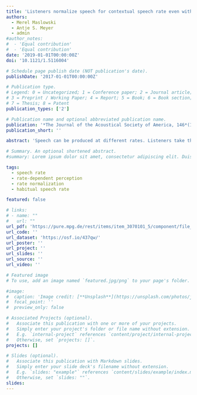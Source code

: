 ```yaml
---
title: 'Listeners normalize speech for contextual speech rate even without an explicit recognition task'
authors:
  - Merel Maslowski
  - Antje S. Meyer
  - admin
#author_notes:
#  - 'Equal contribution'
#  - 'Equal contribution'
date: '2019-01-01T00:00:00Z'
doi: '10.1121/1.5116004'

# Schedule page publish date (NOT publication's date).
publishDate: '2017-01-01T00:00:00Z'

# Publication type.
# Legend: 0 = Uncategorized; 1 = Conference paper; 2 = Journal article;
# 3 = Preprint / Working Paper; 4 = Report; 5 = Book; 6 = Book section;
# 7 = Thesis; 8 = Patent
publication_types: ['2']

# Publication name and optional abbreviated publication name.
publication: '*The Journal of the Acoustical Society of America, 146*(1), 179-188 , doi:10.1121/1.5116004'
publication_short: ''

abstract: 'Speech can be produced at different rates. Listeners take this rate variation into account by normalizing vowel duration for contextual speech rate: An ambiguous Dutch word /m?t/ is perceived as short /mAt/ when embedded in a slow context, but long /ma:t/ in a fast context. While some have argued that this rate normalization involves low-level automatic perceptual processing, there is also evidence that it arises at higher-level cognitive processing stages, such as decision making. Prior research on rate-dependent speech perception has only used explicit recognition tasks to investigate the phenomenon, involving both perceptual processing and decision making. This study tested whether speech rate normalization can be observed without explicit decision making, using a crossmodal repetition priming paradigm. Results show that a fast precursor sentence makes an embedded ambiguous prime (/m?t/) sound (implicitly) more /a:/-like, facilitating lexical access to the long target word “maat” in a (explicit) lexical decision task. This result suggests that rate normalization is automatic, taking place even in the absence of an explicit recognition task. Thus, rate normalization is placed within the realm of everyday spoken conversation, where explicit categorization of ambiguous sounds is rare.'

# Summary. An optional shortened abstract.
#summary: Lorem ipsum dolor sit amet, consectetur adipiscing elit. Duis posuere tellus ac convallis placerat. Proin tincidunt magna sed ex sollicitudin condimentum.

tags: 
  - speech rate
  - rate-dependent perception
  - rate normalization
  - habitual speech rate 

featured: false

# links:
# - name: ""
#   url: ""
url_pdf: 'https://pure.mpg.de/rest/items/item_3070101_5/component/file_3138720/content'
url_code: ''
url_dataset: 'https://osf.io/437qw/'
url_poster: ''
url_project: ''
url_slides: ''
url_source: ''
url_video: ''

# Featured image
# To use, add an image named `featured.jpg/png` to your page's folder.

#image:
#  caption: 'Image credit: [**Unsplash**](https://unsplash.com/photos/jdD8gXaTZsc)'
#  focal_point: ''
#  preview_only: false

# Associated Projects (optional).
#   Associate this publication with one or more of your projects.
#   Simply enter your project's folder or file name without extension.
#   E.g. `internal-project` references `content/project/internal-project/index.md`.
#   Otherwise, set `projects: []`.
projects: []

# Slides (optional).
#   Associate this publication with Markdown slides.
#   Simply enter your slide deck's filename without extension.
#   E.g. `slides: "example"` references `content/slides/example/index.md`.
#   Otherwise, set `slides: ""`.
slides:
---
```


<!-- THIS MARKDOWN BIT IS CURRENTLY COMMENTED OUT









{{% callout note %}}
Click the _Cite_ button above to demo the feature to enable visitors to import publication metadata into their reference management software.
{{% /callout %}}

Supplementary notes can be added here, including [code and math](https://wowchemy.com/docs/content/writing-markdown-latex/).
-->